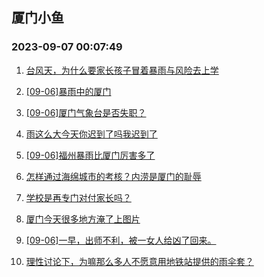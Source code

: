 ## 厦门小鱼 
### 2023-09-07 00:07:49

1. [台风天，为什么要家长孩子冒着暴雨与风险去上学](http://bbs.xmfish.com/read-htm-tid-18067000.html)

2. [[09-06]暴雨中的厦门](http://bbs.xmfish.com/read-htm-tid-18066987.html)

3. [[09-06]厦门气象台是否失职？](http://bbs.xmfish.com/read-htm-tid-18066988.html)

4. [雨这么大今天你迟到了吗我迟到了](http://bbs.xmfish.com/read-htm-tid-18067007.html)

5. [[09-06]福州暴雨比厦门厉害多了](http://bbs.xmfish.com/read-htm-tid-18067002.html)

6. [怎样通过海绵城市的考核？内涝是厦门的耻辱](http://bbs.xmfish.com/read-htm-tid-18067008.html)

7. [学校是再专门对付家长吗？](http://bbs.xmfish.com/read-htm-tid-18067124.html)

8. [厦门今天很多地方淹了上图片](http://bbs.xmfish.com/read-htm-tid-18067222.html)

9. [[09-06]一早，出师不利，被一女人给凶了回来。](http://bbs.xmfish.com/read-htm-tid-18067039.html)

10. [理性讨论下，为嘛那么多人不愿意用地铁站提供的雨伞套？](http://bbs.xmfish.com/read-htm-tid-18067040.html)

